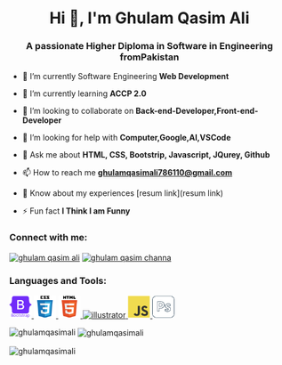 <h1 align="center">Hi 👋, I'm Ghulam Qasim Ali</h1>
<h3 align="center">A passionate Higher Diploma in Software in Engineering fromPakistan</h3>

- 🔭 I’m currently Software Engineering **Web Development**

- 🌱 I’m currently learning **ACCP 2.0**

- 👯 I’m looking to collaborate on **Back-end-Developer,Front-end-Developer**

- 🤝 I’m looking for help with **Computer,Google,AI,VSCode**

- 💬 Ask me about **HTML, CSS, Bootstrip, Javascript, JQurey, Github**

- 📫 How to reach me **ghulamqasimali786110@gmail.com**

- 📄 Know about my experiences [resum link](resum link)

- ⚡ Fun fact **I Think I am Funny**

<h3 align="left">Connect with me:</h3>
<p align="left">
<a href="https://linkedin.com/in/ghulam qasim ali" target="blank"><img align="center" src="https://raw.githubusercontent.com/rahuldkjain/github-profile-readme-generator/master/src/images/icons/Social/linked-in-alt.svg" alt="ghulam qasim ali" height="30" width="40" /></a>
<a href="https://fb.com/ghulam qasim channa" target="blank"><img align="center" src="https://raw.githubusercontent.com/rahuldkjain/github-profile-readme-generator/master/src/images/icons/Social/facebook.svg" alt="ghulam qasim channa" height="30" width="40" /></a>
</p>

<h3 align="left">Languages and Tools:</h3>
<p align="left"> <a href="https://getbootstrap.com" target="_blank" rel="noreferrer"> <img src="https://raw.githubusercontent.com/devicons/devicon/master/icons/bootstrap/bootstrap-plain-wordmark.svg" alt="bootstrap" width="40" height="40"/> </a> <a href="https://www.w3schools.com/css/" target="_blank" rel="noreferrer"> <img src="https://raw.githubusercontent.com/devicons/devicon/master/icons/css3/css3-original-wordmark.svg" alt="css3" width="40" height="40"/> </a> <a href="https://www.w3.org/html/" target="_blank" rel="noreferrer"> <img src="https://raw.githubusercontent.com/devicons/devicon/master/icons/html5/html5-original-wordmark.svg" alt="html5" width="40" height="40"/> </a> <a href="https://www.adobe.com/in/products/illustrator.html" target="_blank" rel="noreferrer"> <img src="https://www.vectorlogo.zone/logos/adobe_illustrator/adobe_illustrator-icon.svg" alt="illustrator" width="40" height="40"/> </a> <a href="https://developer.mozilla.org/en-US/docs/Web/JavaScript" target="_blank" rel="noreferrer"> <img src="https://raw.githubusercontent.com/devicons/devicon/master/icons/javascript/javascript-original.svg" alt="javascript" width="40" height="40"/> </a> <a href="https://www.photoshop.com/en" target="_blank" rel="noreferrer"> <img src="https://raw.githubusercontent.com/devicons/devicon/master/icons/photoshop/photoshop-line.svg" alt="photoshop" width="40" height="40"/> </a> </p>

<p><img align="left" src="https://github-readme-stats.vercel.app/api/top-langs?username=ghulamqasimali&show_icons=true&locale=en&layout=compact" alt="ghulamqasimali" /></p>

<p>&nbsp;<img align="center" src="https://github-readme-stats.vercel.app/api?username=ghulamqasimali&show_icons=true&locale=en" alt="ghulamqasimali" /></p>

<p><img align="center" src="https://github-readme-streak-stats.herokuapp.com/?user=ghulamqasimali&" alt="ghulamqasimali" /></p>
